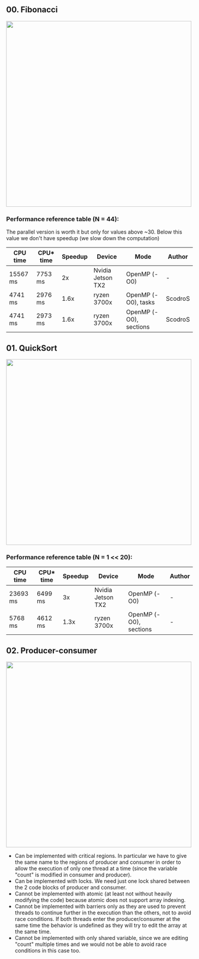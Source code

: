 ## 00. Fibonacci

<img src="https://github.com/PARCO-LAB/Advanced-Computer-Architectures/blob/main/figures/l6_00.jpg" width="500" height=auto> 

### Performance reference table (N = 44):
The parallel version is worth it but only for values above ~30. Below this value we don't have speedup (we slow down the computation)

CPU time   | CPU* time  | Speedup  | Device             | Mode                   |Author
-----------| ---------- | -------- | ------------------ | ---------------------- |------
15567 ms   | 7753 ms    | 2x       | Nvidia Jetson TX2  | OpenMP (-O0)           | -
4741  ms   | 2976 ms    | 1.6x     | ryzen 3700x        | OpenMP (-O0), tasks    | ScodroS
4741  ms   | 2973 ms    | 1.6x     | ryzen 3700x        | OpenMP (-O0), sections | ScodroS

## 01. QuickSort
 

<img src="https://github.com/PARCO-LAB/Advanced-Computer-Architectures/blob/main/figures/l6_01.jpg" width="500" height=auto> 

### Performance reference table (N = 1 << 20):

CPU time   | CPU* time | Speedup  | Device             | Mode                   |Author
-----------| --------- | -------- | ------------------ | ---------------------- |------
23693 ms   | 6499 ms   | 3x       | Nvidia Jetson TX2  | OpenMP (-O0)           | -
5768 ms    | 4612 ms   | 1.3x     | ryzen 3700x        | OpenMP (-O0), sections | -

## 02. Producer-consumer

<img src="https://github.com/PARCO-LAB/Advanced-Computer-Architectures/blob/main/figures/l6_02.jpg" width="500" height=auto> 

- Can be implemented with critical regions. In particular we have to give the same name to the regions of producer and consumer
in order to allow the execution of only one thread at a time (since the variable "count" is modified in consumer and producer).
- Can be implemented with locks. We need just one lock shared between the 2 code blocks of producer and consumer.
- Cannot be implemented with atomic (at least not without heavily modifying the code) because atomic does not support array indexing.
- Cannot be implemented with barriers only as they are used to prevent threads to continue further in the execution than the others,
not to avoid race conditions. If both threads enter the producer/consumer at the same time the behavior is undefined as they will try to
edit the array at the same time.
- Cannot be implemented with only shared variable, since we are editing "count" multiple times and we would not be able to avoid race conditions
in this case too.

 